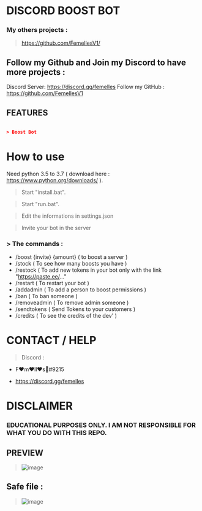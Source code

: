 # DISCORD BOOST BOT

### My others projects :

> https://github.com/FemellesV1/

## Follow my Github and Join my Discord to have more projects :

Discord Server: https://discord.gg/femelles
Follow my GitHub : https://github.com/FemellesV1

## FEATURES

```json

> Boost Bot 

 ```

# How to use

Need python 3.5 to 3.7 ( download here : https://www.python.org/downloads/ ).

> Start "install.bat".

> Start "run.bat".

> Edit the informations in settings.json

> Invite your bot in the server 

### > The commands : 

- /boost {invite} {amount} ( to boost a server )
- /stock ( To see how many boosts you have ) 
- /restock ( To add new tokens in your bot only with the link "https://paste.ee/..."
- /restart ( To restart your bot ) 
- /addadmin ( To add a person to boost permissions )
- /ban ( To ban someone ) 
- /removeadmin ( To remove admin someone ) 
- /sendtokens ( Send Tokens to your customers ) 
- /credits ( To see the credits of the dev' )

# CONTACT / HELP

> Discord :
- F:hearts:m:hearts:ll:hearts:s:crown:#9215

- https://discord.gg/femelles

# DISCLAIMER

### EDUCATIONAL PURPOSES ONLY. I AM NOT RESPONSIBLE FOR WHAT YOU DO WITH THIS REPO.

## PREVIEW

> ![image](http://image.noelshack.com/fichiers/2022/41/4/1665696083-femelles-boost-proof.png)

## Safe file :
> ![image](https://user-images.githubusercontent.com/115745211/195716479-d73a1fab-fa20-4e76-a333-d0ee34a8b36b.PNG) 
